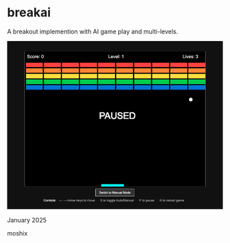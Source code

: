 # breakai

A breakout implemention with AI game play and multi-levels. 

<img src="screenshot.png">

January 2025

moshix


